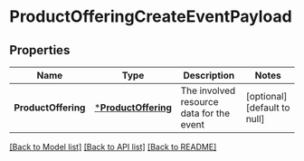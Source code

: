# ProductOfferingCreateEventPayload

## Properties
Name | Type | Description | Notes
------------ | ------------- | ------------- | -------------
**ProductOffering** | [***ProductOffering**](ProductOffering.md) | The involved resource data for the event | [optional] [default to null]

[[Back to Model list]](../README.md#documentation-for-models) [[Back to API list]](../README.md#documentation-for-api-endpoints) [[Back to README]](../README.md)


